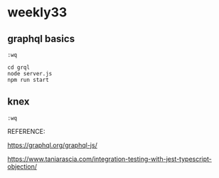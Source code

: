 # weekly33

## graphql basics 

```
:wq
```

```
cd grql
node server.js
npm run start
```

## knex

```
:wq
```




REFERENCE:

https://graphql.org/graphql-js/

https://www.taniarascia.com/integration-testing-with-jest-typescript-objection/
